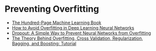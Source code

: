 # Preventing Overfitting

- [The Hundred-Page Machine Learning Book](https://themlbook.com/wiki/doku.php)
- [How to Avoid Overfitting in Deep Learning Neural Networks](https://machinelearningmastery.com/introduction-to-regularization-to-reduce-overfitting-and-improve-generalization-error/)
- [Dropout: A Simple Way to Prevent Neural Networks from Overfitting](https://www.cs.toronto.edu/~hinton/absps/JMLRdropout.pdf)
- [The Theory Behind Overfitting, Cross Validation, Regularization, Bagging, and Boosting: Tutorial](https://arxiv.org/pdf/1905.12787)